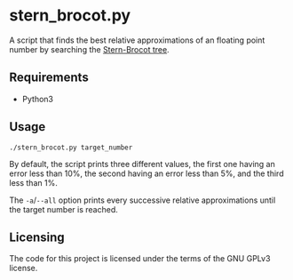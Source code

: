 # stern_brocot.py

A script that finds the best relative approximations of an floating point number by searching the [Stern-Brocot tree](https://en.wikipedia.org/wiki/Stern%E2%80%93Brocot_tree).

## Requirements

- Python3

## Usage

```
./stern_brocot.py target_number
```

By default, the script prints three different values, the first one having an error less than 10%, the second having an error less than 5%, and the third less than 1%.

The `-a`/`--all` option prints every successive relative approximations until the target number is reached.

## Licensing

The code for this project is licensed under the terms of the GNU GPLv3 license.
